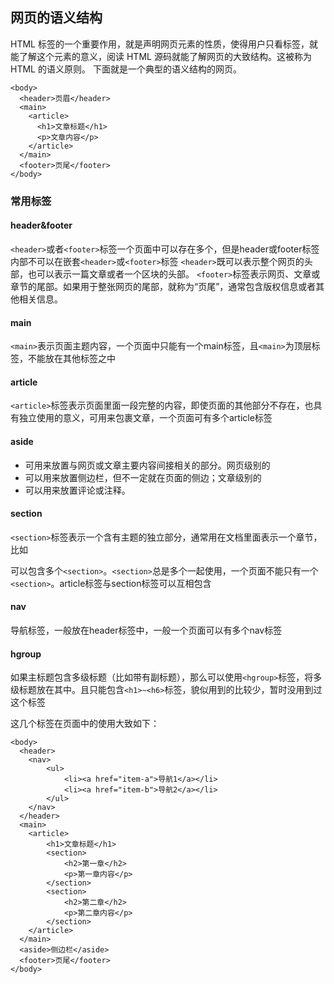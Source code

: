 ## 网页的语义结构

HTML 标签的一个重要作用，就是声明网页元素的性质，使得用户只看标签，就能了解这个元素的意义，阅读 HTML 源码就能了解网页的大致结构。这被称为 HTML 的语义原则。
下面就是一个典型的语义结构的网页。
```
<body>
  <header>页眉</header>
  <main>
    <article>
      <h1>文章标题</h1>
      <p>文章内容</p>
    </article>
  </main>
  <footer>页尾</footer>
</body>
```
### 常用标签
#### header&footer
`<header>`或者`<footer>`标签一个页面中可以存在多个，但是header或footer标签内部不可以在嵌套`<header>`或`<footer>`标签
`<header>`既可以表示整个网页的头部，也可以表示一篇文章或者一个区块的头部。
`<footer>`标签表示网页、文章或章节的尾部。如果用于整张网页的尾部，就称为“页尾”，通常包含版权信息或者其他相关信息。

#### main 
`<main>`表示页面主题内容，一个页面中只能有一个main标签，且`<main>`为顶层标签，不能放在其他标签之中

#### article
`<article>`标签表示页面里面一段完整的内容，即使页面的其他部分不存在，也具有独立使用的意义，可用来包裹文章，一个页面可有多个article标签

#### aside
* 可用来放置与网页或文章主要内容间接相关的部分。网页级别的
* 可以用来放置侧边栏，但不一定就在页面的侧边；文章级别的
* 可以用来放置评论或注释。

#### section
`<section>`标签表示一个含有主题的独立部分，通常用在文档里面表示一个章节，比如<article>可以包含多个`<section>`。`<section>`总是多个一起使用，一个页面不能只有一个`<section>`。article标签与section标签可以互相包含

#### nav
导航标签，一般放在header标签中，一般一个页面可以有多个nav标签

#### hgroup
如果主标题包含多级标题（比如带有副标题），那么可以使用`<hgroup>`标签，将多级标题放在其中。且只能包含`<h1>~<h6>`标签，貌似用到的比较少，暂时没用到过这个标签

这几个标签在页面中的使用大致如下：

```
<body>
  <header>
    <nav>
        <ul>
            <li><a href="item-a">导航1</a></li>
            <li><a href="item-b">导航2</a></li>
        </ul>
    </nav>
  </header>
  <main>
    <article>
        <h1>文章标题</h1>
        <section>
            <h2>第一章</h2>
            <p>第一章内容</p>
        </section>
        <section>
            <h2>第二章</h2>
            <p>第二章内容</p>
        </section>
    </article>
  </main>
  <aside>侧边栏</aside>
  <footer>页尾</footer>
</body>
```